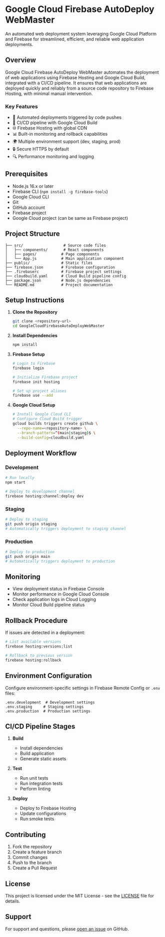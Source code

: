# Google Cloud Firebase AutoDeploy WebMaster

An automated web deployment system leveraging Google Cloud Platform and Firebase for streamlined, efficient, and reliable web application deployments.

## Overview

Google Cloud Firebase AutoDeploy WebMaster automates the deployment of web applications using Firebase Hosting and Google Cloud Build, integrated with a CI/CD pipeline. It ensures that web applications are deployed quickly and reliably from a source code repository to Firebase Hosting, with minimal manual intervention.

### Key Features

- 🚀 Automated deployments triggered by code pushes
- 🔄 CI/CD pipeline with Google Cloud Build
- 🌐 Firebase Hosting with global CDN
- 📊 Built-in monitoring and rollback capabilities
- 🌍 Multiple environment support (dev, staging, prod)
- 🔒 Secure HTTPS by default
- 🔍 Performance monitoring and logging

## Prerequisites

- Node.js 16.x or later
- Firebase CLI (`npm install -g firebase-tools`)
- Google Cloud CLI
- Git
- GitHub account
- Firebase project
- Google Cloud project (can be same as Firebase project)

## Project Structure

```
├── src/                  # Source code files
│   ├── components/       # React components
│   ├── pages/           # Page components
│   └── App.js           # Main application component
├── public/              # Static files
├── firebase.json        # Firebase configuration
├── .firebaserc          # Firebase project settings
├── cloudbuild.yaml      # Cloud Build pipeline config
├── package.json         # Node.js dependencies
└── README.md            # Project documentation
```

## Setup Instructions

1. **Clone the Repository**
   ```bash
   git clone <repository-url>
   cd GoogleCloudFirebaseAutoDeployWebMaster
   ```

2. **Install Dependencies**
   ```bash
   npm install
   ```

3. **Firebase Setup**
   ```bash
   # Login to Firebase
   firebase login
   
   # Initialize Firebase project
   firebase init hosting
   
   # Set up project aliases
   firebase use --add
   ```

4. **Google Cloud Setup**
   ```bash
   # Install Google Cloud CLI
   # Configure Cloud Build trigger
   gcloud builds triggers create github \
     --repo-name=<repository-name> \
     --branch-pattern=^(main|staging)$ \
     --build-config=cloudbuild.yaml
   ```

## Deployment Workflow

### Development
```bash
# Run locally
npm start

# Deploy to development channel
firebase hosting:channel:deploy dev
```

### Staging
```bash
# Deploy to staging
git push origin staging
# Automatically triggers deployment to staging channel
```

### Production
```bash
# Deploy to production
git push origin main
# Automatically triggers deployment to production
```

## Monitoring

- View deployment status in Firebase Console
- Monitor performance in Google Cloud Console
- Check application logs in Cloud Logging
- Monitor Cloud Build pipeline status

## Rollback Procedure

If issues are detected in a deployment:

```bash
# List available versions
firebase hosting:versions:list

# Rollback to previous version
firebase hosting:rollback
```

## Environment Configuration

Configure environment-specific settings in Firebase Remote Config or `.env` files:

```
.env.development  # Development settings
.env.staging     # Staging settings
.env.production  # Production settings
```

## CI/CD Pipeline Stages

1. **Build**
   - Install dependencies
   - Build application
   - Generate static assets

2. **Test**
   - Run unit tests
   - Run integration tests
   - Perform linting

3. **Deploy**
   - Deploy to Firebase Hosting
   - Update configurations
   - Run smoke tests

## Contributing

1. Fork the repository
2. Create a feature branch
3. Commit changes
4. Push to the branch
5. Create a Pull Request

## License

This project is licensed under the MIT License - see the [LICENSE](LICENSE) file for details.

## Support

For support and questions, please [open an issue](https://github.com/yourusername/GoogleCloudFirebaseAutoDeployWebMaster/issues) on GitHub.